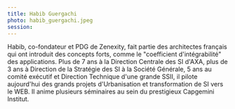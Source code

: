 ```yaml
---
title: Habib Guergachi
photo: habib_guergachi.jpeg
session: 
---
```


Habib, co-fondateur et PDG de Zenexity, fait partie des architectes français qui ont introduit des concepts forts, comme le "coefficient d'intégrabilité" des applications. Plus de 7 ans à la Direction Centrale des SI d'AXA, plus de 3 ans à Direction de la Stratégie des SI à la Société Générale, 5 ans au comité exécutif et Direction Technique d'une grande SSII, il pilote aujourd'hui des grands projets d'Urbanisation et transformation de SI vers le WEB. Il anime plusieurs séminaires au sein du prestigieux Capgemini Institut.
